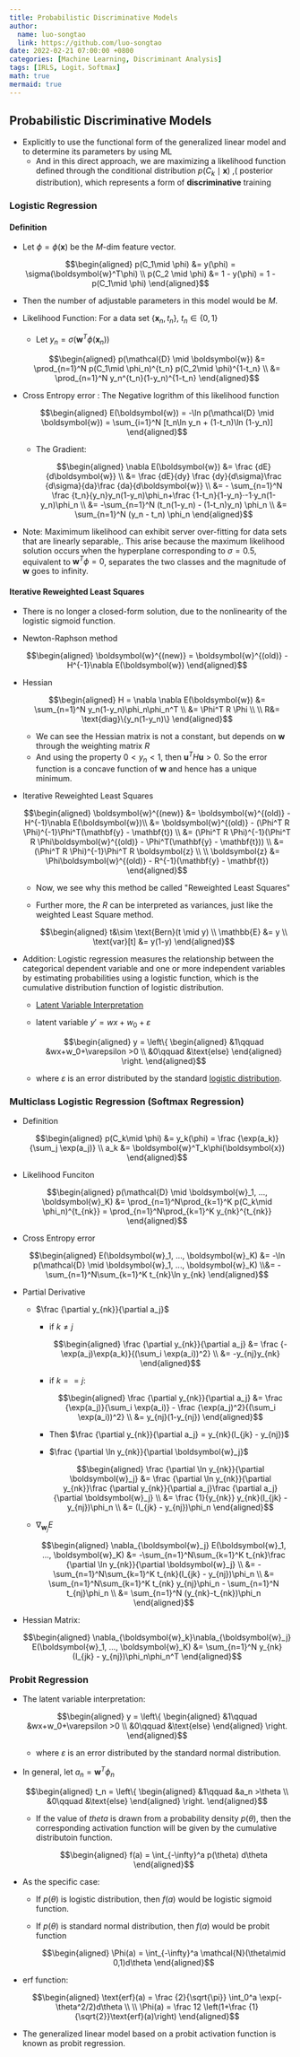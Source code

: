 ```yaml
---
title: Probabilistic Discriminative Models
author:
  name: luo-songtao
  link: https://github.com/luo-songtao
date: 2022-02-21 07:00:00 +0800
categories: [Machine Learning, Discriminant Analysis]
tags: [IRLS, Logit，Softmax]
math: true
mermaid: true
---
```


## Probabilistic Discriminative Models

- Explicitly to use the functional form of the generalized linear model and to determine its parameters by using ML
  - And in this direct approach, we are maximizing a likelihood function defined through the conditional distribution $p(C_k\mid \boldsymbol{x})$ ,( posterior distribution), which represents a form of **discriminative** training

### Logistic Regression

#### Definition

- Let $\phi = \phi(\boldsymbol{x})$ be the $M$-dim feature vector.

$$\begin{aligned} p(C_1\mid \phi) &= y(\phi) = \sigma(\boldsymbol{w}^T\phi) \\ p(C_2 \mid \phi) &= 1 - y(\phi) = 1 - p(C_1\mid \phi) \end{aligned}$$

- Then the number of adjustable parameters in this model would be $M$.

- Likelihood Function: For a data set $\{\boldsymbol{x}_n, t_n\}$, $t_n \in \{0,1\}$
    - Let $y_n = \sigma(\boldsymbol{w}^T\phi(\boldsymbol{x}_n))$
    
    $$\begin{aligned} p(\mathcal{D} \mid \boldsymbol{w}) &= \prod_{n=1}^N p(C_1\mid \phi_n)^{t_n} p(C_2\mid \phi)^{1-t_n} \\ &= \prod_{n=1}^N y_n^{t_n}(1-y_n)^{1-t_n} \end{aligned}$$

- Cross Entropy error : The Negative logrithm of this likelihood function

    $$\begin{aligned} E(\boldsymbol{w}) = -\ln p(\mathcal{D} \mid \boldsymbol{w}) = \sum_{i=1}^N [t_n\ln y_n + (1-t_n)\ln (1-y_n)] \end{aligned}$$

  - The Gradient:

    $$\begin{aligned} \nabla E(\boldsymbol{w}) &= \frac {dE}{d\boldsymbol{w}} \\ &= \frac {dE}{dy} \frac {dy}{d\sigma}\frac {d\sigma}{da}\frac {da}{d\boldsymbol{w}} \\ &= - \sum_{n=1}^N \frac {t_n}{y_n}y_n(1-y_n)\phi_n+\frac {1-t_n}{1-y_n}·-1·y_n(1-y_n)\phi_n \\ &= -\sum_{n=1}^N (t_n(1-y_n) - (1-t_n)y_n) \phi_n \\ &= \sum_{n=1}^N (y_n - t_n) \phi_n   \end{aligned}$$
- Note: Maximimum likelihood can exhibit server over-fitting for data sets that are linearly separable,. This arise because the maximum likelihood solution occurs when the hyperplane corresponding to $\sigma=0.5$, equivalent to $\boldsymbol{w}^T\phi = 0$, separates the two classes and the magnitude of $\boldsymbol{w}$  goes to infinity.


#### Iterative Reweighted Least Squares

- There is no longer a closed-form solution, due to the nonlinearity of the logistic sigmoid function.

- Newton-Raphson method
  
    $$\begin{aligned} \boldsymbol{w}^{(new)} = \boldsymbol{w}^{(old)} - H^{-1}\nabla E(\boldsymbol{w})  \end{aligned}$$

- Hessian

    $$\begin{aligned} H = \nabla \nabla E(\boldsymbol{w}) &= \sum_{n=1}^N y_n(1-y_n)\phi_n\phi_n^T \\ &= \Phi^T R \Phi \\ \\ R&= \text{diag}\{y_n(1-y_n)\} \end{aligned}$$

    - We can see the Hessian matrix is not a constant, but depends on $\boldsymbol{w}$ through the weighting matrix $R$
    - And using the property $0<y_n<1$, then $\boldsymbol{u}^TH\boldsymbol{u} > 0$. So the error function is a concave function of $\boldsymbol{w}$ and hence has a unique minimum.

- Iterative Reweighted Least Squares

    $$\begin{aligned} \boldsymbol{w}^{(new)} &= \boldsymbol{w}^{(old)} - H^{-1}\nabla E(\boldsymbol{w})\\ &= \boldsymbol{w}^{(old)} - (\Phi^T R \Phi)^{-1}\Phi^T(\mathbf{y} - \mathbf{t}) \\ &= (\Phi^T R \Phi)^{-1}(\Phi^T R \Phi\boldsymbol{w}^{(old)} - \Phi^T(\mathbf{y} - \mathbf{t})) \\ &= (\Phi^T R \Phi)^{-1}\Phi^T R \boldsymbol{z} \\ \\ \boldsymbol{z} &= \Phi\boldsymbol{w}^{(old)} - R^{-1}(\mathbf{y} - \mathbf{t})  \end{aligned}$$

    - Now, we see why this method be called "Reweighted Least Squares"

    - Further more, the $R$ can be interpreted as variances, just like the weighted Least Square method.
  
        $$\begin{aligned} t&\sim \text{Bern}(t \mid y) \\ \mathbb{E} &= y \\ \text{var}[t] &= y(1-y) \end{aligned}$$

- Addition: Logistic regression measures the relationship between the categorical dependent variable and one or more independent variables by estimating probabilities using a logistic function, which is the cumulative distribution function of logistic distribution.
    - [Latent Variable Interpretation](https://en.wikipedia.org/wiki/Logistic_regression#Latent_variable_interpretation)

    - latent variable $y' = wx + w_0 + \varepsilon$
        
        $$\begin{aligned} y = \left\{ \begin{aligned} &1\qquad &wx+w_0+\varepsilon >0 \\ &0\qquad &\text{else} \end{aligned} \right. \end{aligned}$$

    - where $\varepsilon$ is an error distributed by the standard [logistic distribution](https://en.wikipedia.org/wiki/Logistic_distribution).

### Multiclass Logistic Regression (Softmax Regression)

- Definition

    $$\begin{aligned} p(C_k\mid \phi) &= y_k(\phi) = \frac {\exp(a_k)}{\sum_j \exp(a_j)} \\ a_k &= \boldsymbol{w}^T_k\phi(\boldsymbol{x}) \end{aligned}$$

- Likelihood Funciton

    $$\begin{aligned} p(\mathcal{D} \mid \boldsymbol{w}_1, ..., \boldsymbol{w}_K) &= \prod_{n=1}^N\prod_{k=1}^K p(C_k\mid \phi_n)^{t_{nk}} = \prod_{n=1}^N\prod_{k=1}^K y_{nk}^{t_{nk}} \end{aligned}$$

- Cross Entropy error

    $$\begin{aligned} E(\boldsymbol{w}_1, ..., \boldsymbol{w}_K) &= -\ln p(\mathcal{D} \mid \boldsymbol{w}_1, ..., \boldsymbol{w}_K) \\&= -\sum_{n=1}^N\sum_{k=1}^K t_{nk}\ln y_{nk} \end{aligned}$$

- Partial Derivative

  - $\frac {\partial y_{nk}}{\partial a_j}$

    - if $k\neq j$
    
        $$\begin{aligned} \frac {\partial y_{nk}}{\partial a_j} &= \frac {-\exp(a_j)\exp(a_k)}{(\sum_i \exp(a_i))^2} \\ &= -y_{nj}y_{nk}   \end{aligned}$$

    - if $k == j$:
        
        $$\begin{aligned} \frac {\partial y_{nk}}{\partial a_j} &= \frac {\exp(a_j)}{\sum_i \exp(a_i)} - \frac {\exp(a_j)^2}{(\sum_i \exp(a_i))^2} \\ &= y_{nj}(1-y_{nj})   \end{aligned}$$
    - Then $\frac {\partial y_{nk}}{\partial a_j} = y_{nk}(I_{jk} - y_{nj})$
    
    - $\frac {\partial \ln y_{nk}}{\partial \boldsymbol{w}_j}$
    
        $$\begin{aligned} \frac {\partial \ln y_{nk}}{\partial \boldsymbol{w}_j} &= \frac {\partial \ln y_{nk}}{\partial y_{nk}}\frac {\partial y_{nk}}{\partial a_j}\frac {\partial a_j}{\partial \boldsymbol{w}_j} \\ &= \frac {1}{y_{nk}} y_{nk}(I_{jk} - y_{nj})\phi_n \\ &= (I_{jk} - y_{nj})\phi_n  \end{aligned}$$
    
   - $\nabla_{\boldsymbol{w}_j} E$

        $$\begin{aligned} \nabla_{\boldsymbol{w}_j} E(\boldsymbol{w}_1, ..., \boldsymbol{w}_K) &= -\sum_{n=1}^N\sum_{k=1}^K t_{nk}\frac {\partial \ln y_{nk}}{\partial \boldsymbol{w}_j} \\ &= -\sum_{n=1}^N\sum_{k=1}^K t_{nk}(I_{jk} - y_{nj})\phi_n \\ &= \sum_{n=1}^N\sum_{k=1}^K t_{nk} y_{nj}\phi_n - \sum_{n=1}^N t_{nj}\phi_n \\ &= \sum_{n=1}^N (y_{nk}-t_{nk})\phi_n \end{aligned}$$

- Hessian Matrix:

    $$\begin{aligned} \nabla_{\boldsymbol{w}_k}\nabla_{\boldsymbol{w}_j} E(\boldsymbol{w}_1, ..., \boldsymbol{w}_K) &= \sum_{n=1}^N y_{nk}(I_{jk} - y_{nj})\phi_n\phi_n^T  \end{aligned}$$

### Probit Regression

- The latent variable interpretation:

    $$\begin{aligned} y = \left\{ \begin{aligned} &1\qquad &wx+w_0+\varepsilon >0 \\ &0\qquad &\text{else} \end{aligned} \right. \end{aligned}$$

    - where $\varepsilon$ is an error distributed by the standard normal distribution.

- In general, let $a_n = \boldsymbol{w}^T\phi_n$

    $$\begin{aligned} t_n = \left\{ \begin{aligned} &1\qquad &a_n >\theta \\ &0\qquad &\text{else} \end{aligned} \right. \end{aligned}$$

    - If the value of $theta$ is drawn from a probability density $p(\theta)$, then the corresponding activation function will be given by the cumulative distributoin function.

        $$\begin{aligned} f(a) = \int_{-\infty}^a p(\theta) d\theta \end{aligned}$$

- As the specific case:
  - If $p(\theta)$ is logistic distribution, then $f(a)$ would be logistic sigmoid function.
  - If $p(\theta)$ is standard normal distribution, then $f(a)$ would be probit function

    $$\begin{aligned} \Phi(a) = \int_{-\infty}^a \mathcal{N}(\theta\mid 0,1)d\theta \end{aligned}$$

- erf function:
  
    $$\begin{aligned} \text{erf}(a) = \frac {2}{\sqrt{\pi}} \int_0^a \exp(-\theta^2/2)d\theta \\ \\ \Phi(a) = \frac 12 \left(1+\frac {1}{\sqrt{2}}\text{erf}(a)\right) \end{aligned}$$

- The generalized linear model based on a probit activation function is known as probit regression.



